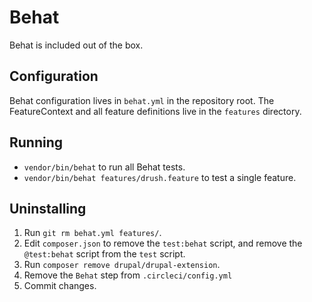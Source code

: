 Behat
=====
Behat is included out of the box.

Configuration
-------------
Behat configuration lives in `behat.yml` in the repository root.  The FeatureContext and all feature definitions live in the `features` directory.

Running
-------
* `vendor/bin/behat` to run all Behat tests.
* `vendor/bin/behat features/drush.feature` to test a single feature.

Uninstalling
------------
1. Run `git rm behat.yml features/`.
2. Edit `composer.json` to remove the `test:behat` script, and remove the `@test:behat` script from the `test` script.
2. Run `composer remove drupal/drupal-extension`.
4. Remove the `Behat` step from `.circleci/config.yml`
3. Commit changes.
